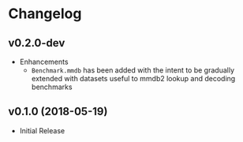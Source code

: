 # Changelog

## v0.2.0-dev

- Enhancements
    - `Benchmark.mmdb` has been added with the intent to be gradually extended
      with datasets useful to mmdb2 lookup and decoding benchmarks

## v0.1.0 (2018-05-19)

- Initial Release
